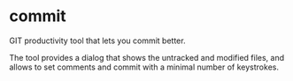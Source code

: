 commit
======

GIT productivity tool that lets you commit better.

The tool provides a dialog that shows the untracked and modified files,
and allows to set comments and commit with a minimal number of keystrokes.
